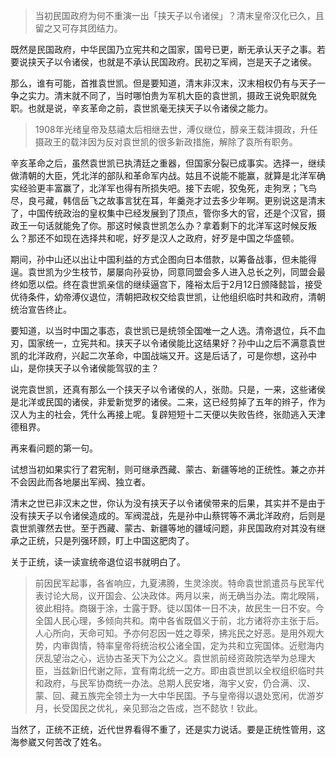 >当初民国政府为何不重演一出「挟天子以令诸侯」？清末皇帝汉化已久，且留之又可存其团结力。

既然是民国政府，中华民国乃立宪共和之国家，国号已更，断无承认天子之事。若要说挟天子以令诸侯，也就是不承认民国政府。民初之军阀，岂是天子之诸侯。

那么，谁有可能，首推袁世凯。但是要知道，清末非汉末，汉末相权仍有与天子一争之实力。清末就不同了，当时哪怕贵为军机大臣的袁世凯，摄政王说免职就免职。也就是说，辛亥革命之前，袁世凯毫无挟天子以令诸侯之能力。

>1908年光绪皇帝及慈禧太后相继去世，溥仪继位，醇亲王载沣摄政，升任摄政王的载沣因为反对袁世凯的很多新政措施，解除了袁所有职务。

辛亥革命之后，虽然袁世凯已执清廷之重器，但国家分裂已成事实。选择一，继续做清朝的大臣，凭北洋的部队和革命军内战。姑且不说能不能赢，就算是北洋军确实经验更丰富赢了，北洋军也得有所损失吧。接下去呢，狡兔死，走狗烹；飞鸟尽，良弓藏，韩信岳飞之故事言犹在耳，年羹尧才过去多少年啊。更别说这是清末了，中国传统政治的皇权集中已经发展到了顶点，管你多大的官，还是个汉官，摄政王一句话就能免了你。那这时候袁世凯怎么办？拿着剩下的北洋军这时候反叛么？那还不如现在选择共和呢，好歹是汉人之政府，好歹是中国之华盛顿。

期间，孙中山还以出让中国利益的方式企图向日本借款，以筹备战事，但未能得逞。袁世凯为少生枝节，屡屡向孙妥协，同意同盟会多人进入总长之列，同盟会最终如愿以偿。终在袁世凯亲信的继续逼宫下，隆裕太后于2月12日颁降懿旨，接受优待条件，幼帝溥仪退位，清朝把政权交给袁世凯，让他组织临时共和政府，清朝统治宣告终止。

要知道，以当时中国之事态，袁世凯已是统领全国唯一之人选。清帝退位，兵不血刃，国家统一，立宪共和。挟天子以令诸侯能比这结果好？孙中山之后不满意袁世凯的北洋政府，兴起二次革命，中国战端又开。这是后话了，可是你想，这孙中山，是你挟天子以令诸侯能驾驭的主？

说完袁世凯，还真有那么一个挟天子以令诸侯的人，张勋。只是，一来，这些诸侯是北洋或民国的诸侯，非爱新觉罗的诸侯。二来，这已经剪掉了五年的辫子，作为汉人为主的社会，凭什么再接上呢。复辟短短十二天便以失败告终，张勋逃入天津德租界。

再来看问题的第一句。

试想当初如果实行了君宪制，则可继承西藏、蒙古、新疆等地的正统性。兼之亦并不会因此而各地屡出军阀、独立者。

清末之世已非汉末之世，你认为没有挟天子以令诸侯带来的后果，其实并不是由于没有挟天子以令诸侯造成的。军阀混战，先是孙中山蔡锷等不满北洋政府，后则是袁世凯骤然去世。至于西藏、蒙古、新疆等地的疆域问题，非民国政府对其没有继承之正统，只是列强环顾，盯上中国这肥肉了。

关于正统，读一读宣统帝退位诏书就明白了。

>前因民军起事，各省响应，九夏沸腾，生灵涂炭。特命袁世凯遣员与民军代表讨论大局，议开国会、公决政体。两月以来，尚无确当办法。南北暌隔，彼此相持。商辍于涂，士露于野。徒以国体一日不决，故民生一日不安。今全国人民心理，多倾向共和。南中各省既倡义于前，北方诸将亦主张于后。人心所向，天命可知。予亦何忍因一姓之尊荣，拂兆民之好恶。是用外观大势，内审舆情，特率皇帝将统治权公诸全国，定为共和立宪国体。近慰海内厌乱望治之心，远协古圣天下为公之义。袁世凯前经资政院选举为总理大臣，当兹新旧代谢之际，宜有南北统一之方。即由袁世凯以全权组织临时共和政府，与民军协商统一办法。总期人民安堵，海宇乂安，仍合满、汉、蒙、回、藏五族完全领土为一大中华民国。予与皇帝得以退处宽闲，优游岁月，长受国民之优礼，亲见郅治之告成，岂不懿欤！钦此。

当然了，正统不正统，近代世界看得不重了，还是实力说话。要是正统性管用，这海参崴又何苦改了姓名。